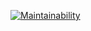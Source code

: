 [![Maintainability](https://api.codeclimate.com/v1/badges/0779570d90a084c20ca6/maintainability)](https://codeclimate.com/github/Chernica-Kwux-Person/the-engine-for-class-2-tasks/maintainability)
